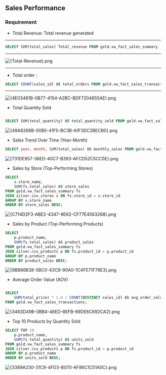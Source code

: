 ##  Sales Performance

### Requirement

- Total Revenue: Total revenue generated

---

```sql
SELECT SUM(total_sales) Total_revenue FROM gold.vw_fact_sales_summary
```

---

![{Total-Revenue}.png](retail-data-warehouse-sql-/docs/notion-kpi-req-img/story1/Total-Revenue.png)

---

- Total order :

```sql
SELECT COUNT(sales_id) AS total_orders FROM gold.vw_fact_sales_transactions;
```

---

![{4E03481B-0B77-4154-A2BC-BDF7204655AE}.png](attachment:docs/notion-kpi-req-img/story1/Total-order.png)

- Total Quantity Sold

```sql

SELECT SUM(total_quantity) AS total_quantity_sold FROM gold.vw_fact_sales_summary;

```

![{49A8268B-00B5-41F5-BC3B-A1F3DC2BECB0}.png](attachment:5c3ddf1a-dd4e-452b-a3fd-ffaa440c16f8:49A8268B-00B5-41F5-BC3B-A1F3DC2BECB0.png)

- Sales Trend Over Time (Year-Month)

```sql
SELECT year, month, SUM(total_sales) AS monthly_sales FROM gold.vw_fact_sales_summary GROUP BY year, month ORDER BY CAST(CONCAT(month, ' 1, ', year) AS DATE);
```

![{731DE957-36ED-40C7-B393-AFCD52C5CC5E}.png](attachment:5f424309-ea0b-4fc0-b48e-4e66c18b83cb:731DE957-36ED-40C7-B393-AFCD52C5CC5E.png)

- Sales by Store (Top-Performing Stores)

```sql
SELECT
    s.store_name,
    SUM(fs.total_sales) AS store_sales
FROM gold.vw_fact_sales_summary fs
JOIN silver.csv_stores s ON fs.store_id = s.store_id
GROUP BY s.store_name
ORDER BY store_sales DESC;
```

![{C714D2F3-ABE2-4347-9E62-CF77E4563268}.png](attachment:2773612f-e57f-4c51-9b46-e932aa1561aa:2ca8d44c-fd1a-4f37-9416-db7d8f37fdc6.png)

- Sales by Product (Top-Performing Products)

```sql
SELECT 
    p.product_name,
    SUM(fs.total_sales) AS product_sales
FROM gold.vw_fact_sales_summary fs
JOIN silver.csv_products p ON fs.product_id = p.product_id
GROUP BY p.product_name
ORDER BY product_sales DESC;
```

![{9BB86B38-5BC0-43C9-90A0-1C4FE71F76E3}.png](attachment:6c78998f-a426-451d-ae90-402859137de5:9BB86B38-5BC0-43C9-90A0-1C4FE71F76E3.png)

- Average Order Value (AOV)

```sql

SELECT 
    SUM(total_price) * 1.0 / COUNT(DISTINCT sales_id) AS avg_order_value
FROM gold.vw_fact_sales_transactions;

```

![{3463D49B-0BB4-46ED-8EFB-69DE6C692CA2}.png](attachment:48c4e5a2-1c1c-4640-beba-84a06c6253df:3463D49B-0BB4-46ED-8EFB-69DE6C692CA2.png)

- Top 10 Products by Quantity Sold

```sql
SELECT TOP 10
    p.product_name,
    SUM(fs.total_quantity) AS units_sold
FROM gold.vw_fact_sales_summary fs
JOIN silver.csv_products p ON fs.product_id = p.product_id
GROUP BY p.product_name
ORDER BY units_sold DESC;

```

![{3389A230-31C8-4FD3-B070-AF86C1C51A0C}.png](attachment:351dd566-4653-4e3d-bb6b-1d2e035a61b0:3389A230-31C8-4FD3-B070-AF86C1C51A0C.png)
